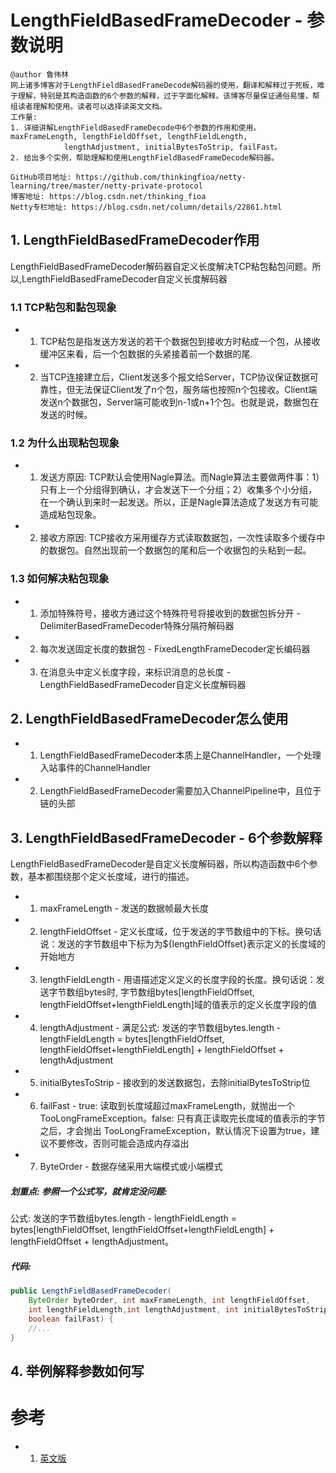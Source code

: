 # LengthFieldBasedFrameDecoder - 参数说明
```
@author 鲁伟林
网上诸多博客对于LengthFieldBasedFrameDecode解码器的使用，翻译和解释过于死板，难于理解，特别是其构造函数的6个参数的解释，过于字面化解释。该博客尽量保证通俗易懂，帮组读者理解和使用。读者可以选择读英文文档。
工作量:
1. 详细讲解LengthFieldBasedFrameDecode中6个参数的作用和使用。maxFrameLength, lengthFieldOffset, lengthFieldLength,
            lengthAdjustment, initialBytesToStrip, failFast。
2. 给出多个实例，帮助理解和使用LengthFieldBasedFrameDecode解码器。

GitHub项目地址: https://github.com/thinkingfioa/netty-learning/tree/master/netty-private-protocol
博客地址: https://blog.csdn.net/thinking_fioa
Netty专栏地址: https://blog.csdn.net/column/details/22861.html
```

## 1. LengthFieldBasedFrameDecoder作用
LengthFieldBasedFrameDecoder解码器自定义长度解决TCP粘包黏包问题。所以,LengthFieldBasedFrameDecoder自定义长度解码器

### 1.1 TCP粘包和黏包现象
- 1. TCP粘包是指发送方发送的若干个数据包到接收方时粘成一个包，从接收缓冲区来看，后一个包数据的头紧接着前一个数据的尾.
- 2. 当TCP连接建立后，Client发送多个报文给Server，TCP协议保证数据可靠性，但无法保证Client发了n个包，服务端也按照n个包接收。Client端发送n个数据包，Server端可能收到n-1或n+1个包。也就是说，数据包在发送的时候。

### 1.2 为什么出现粘包现象

- 1. 发送方原因: TCP默认会使用Nagle算法。而Nagle算法主要做两件事：1）只有上一个分组得到确认，才会发送下一个分组；2）收集多个小分组，在一个确认到来时一起发送。所以，正是Nagle算法造成了发送方有可能造成粘包现象。
- 2. 接收方原因: TCP接收方采用缓存方式读取数据包，一次性读取多个缓存中的数据包。自然出现前一个数据包的尾和后一个收据包的头粘到一起。

### 1.3 如何解决粘包现象
- 1. 添加特殊符号，接收方通过这个特殊符号将接收到的数据包拆分开 - DelimiterBasedFrameDecoder特殊分隔符解码器
- 2. 每次发送固定长度的数据包 - FixedLengthFrameDecoder定长编码器
- 3. 在消息头中定义长度字段，来标识消息的总长度 - LengthFieldBasedFrameDecoder自定义长度解码器

## 2. LengthFieldBasedFrameDecoder怎么使用
- 1. LengthFieldBasedFrameDecoder本质上是ChannelHandler，一个处理入站事件的ChannelHandler
- 2. LengthFieldBasedFrameDecoder需要加入ChannelPipeline中，且位于链的头部

## 3. LengthFieldBasedFrameDecoder - 6个参数解释
LengthFieldBasedFrameDecoder是自定义长度解码器，所以构造函数中6个参数，基本都围绕那个定义长度域，进行的描述。

- 1. maxFrameLength - 发送的数据帧最大长度
- 2. lengthFieldOffset - 定义长度域，位于发送的字节数组中的下标。换句话说：发送的字节数组中下标为为${lengthFieldOffset}表示定义的长度域的开始地方
- 3. lengthFieldLength - 用语描述定义定义的长度字段的长度。换句话说：发送字节数组bytes时, 字节数组bytes[lengthFieldOffset, lengthFieldOffset+lengthFieldLength]域的值表示的定义长度字段的值
- 4. lengthAdjustment - 满足公式: 发送的字节数组bytes.length - lengthFieldLength =  bytes[lengthFieldOffset, lengthFieldOffset+lengthFieldLength] + lengthFieldOffset  + lengthAdjustment 
- 5. initialBytesToStrip - 接收到的发送数据包，去除initialBytesToStrip位
- 6. failFast - true: 读取到长度域超过maxFrameLength，就抛出一个 TooLongFrameException。false: 只有真正读取完长度域的值表示的字节之后，才会抛出 TooLongFrameException，默认情况下设置为true，建议不要修改，否则可能会造成内存溢出
- 7. ByteOrder - 数据存储采用大端模式或小端模式

##### 划重点: 参照一个公式写，就肯定没问题:
公式: 发送的字节数组bytes.length - lengthFieldLength =  bytes[lengthFieldOffset, lengthFieldOffset+lengthFieldLength] + lengthFieldOffset  + lengthAdjustment。


##### 代码:
```java
public LengthFieldBasedFrameDecoder(
    ByteOrder byteOrder, int maxFrameLength, int lengthFieldOffset, 
    int lengthFieldLength,int lengthAdjustment, int initialBytesToStrip, 
    boolean failFast) {
    //...
}
```

## 4. 举例解释参数如何写

# 参考
- 1. [英文版](http://netty.io/5.0/api/io/netty/handler/codec/LengthFieldBasedFrameDecoder.html)
